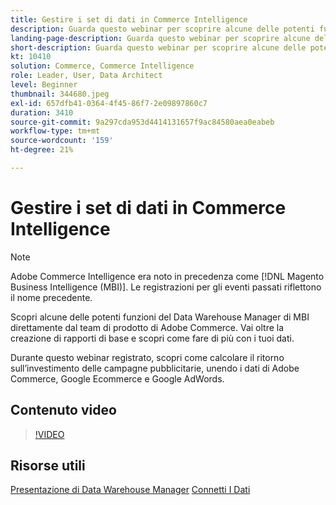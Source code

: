 ```yaml
---
title: Gestire i set di dati in Commerce Intelligence
description: Guarda questo webinar per scoprire alcune delle potenti funzioni di Commerce Intelligence Data Warehouse Manager.
landing-page-description: Guarda questo webinar per scoprire alcune delle potenti funzioni di Commerce Intelligence Data Warehouse Manager.
short-description: Guarda questo webinar per scoprire alcune delle potenti funzioni di Commerce Intelligence Data Warehouse Manager.
kt: 10410
solution: Commerce, Commerce Intelligence
role: Leader, User, Data Architect
level: Beginner
thumbnail: 344680.jpeg
exl-id: 657dfb41-0364-4f45-86f7-2e09897860c7
duration: 3410
source-git-commit: 9a297cda953d4414131657f9ac84580aea0eabeb
workflow-type: tm+mt
source-wordcount: '159'
ht-degree: 21%

---
```


# Gestire i set di dati in Commerce Intelligence

>[!NOTE]
>
>Adobe Commerce Intelligence era noto in precedenza come [!DNL Magento Business Intelligence (MBI)]. Le registrazioni per gli eventi passati riflettono il nome precedente.

Scopri alcune delle potenti funzioni del Data Warehouse Manager di MBI direttamente dal team di prodotto di Adobe Commerce. Vai oltre la creazione di rapporti di base e scopri come fare di più con i tuoi dati.

Durante questo webinar registrato, scopri come calcolare il ritorno sull’investimento delle campagne pubblicitarie, unendo i dati di Adobe Commerce, Google Ecommerce e Google AdWords.

## Contenuto video

>[!VIDEO](https://video.tv.adobe.com/v/344680?quality=12&learn=on)

## Risorse utili

[Presentazione di Data Warehouse Manager](https://experienceleague.adobe.com/docs/commerce-business-intelligence/mbi/analyze/warehouse-manager/tour-dwm.html)
[Connetti I Dati](https://experienceleague.adobe.com/docs/commerce-business-intelligence/mbi/analyze/connecting/connecting-data.html)
